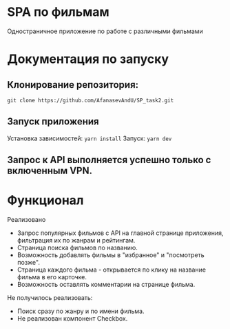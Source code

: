 # SPA по фильмам

Одностраничное приложение по работе с различными фильмами

# Документация по запуску

## Клонирование репозитория:

`git clone https://github.com/AfanasevAndU/SP_task2.git`

## Запуск приложения

Установка зависимостей: `yarn install`
Запуск: `yarn dev`

## Запрос к API выполняется успешно только с включенным VPN.

# Функционал

Реализовано

- Запрос популярных фильмов с API на главной странице приложения, фильтрация их по жанрам и рейтингам.
- Страница поиска фильмов по названию.
- Возможность добавлять фильмы в "избранное" и "посмотреть позже".
- Страница каждого фильма - открывается по клику на название фильма в его карточке.
- Возможность оставлять комментарии на странице фильма.

Не получилось реализовать:

- Поиск сразу по жанру и по имени фильма.
- Не реализован компонент Checkbox.
